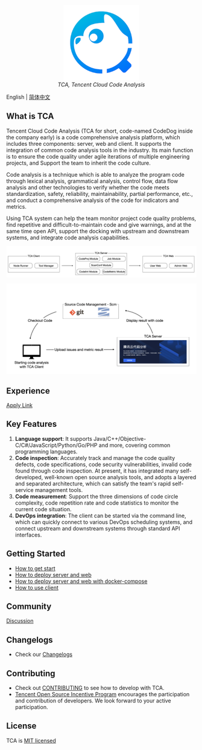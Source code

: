 <p align="center">
    <img src='media/Logo.png' width="200"/>
    <br />
    <em>TCA, Tencent Cloud Code Analysis</em>
</p>

English | [简体中文](README_ZH.md)

## What is TCA
Tencent Cloud Code Analysis (TCA for short, code-named CodeDog inside the company early) is a code comprehensive analysis platform, which includes three components: server, web and client. It supports the integration of common code analysis tools in the industry. Its main function is to ensure the code quality under agile iterations of multiple engineering projects, and Support the team to inherit the code culture.

Code analysis is a technique which is able to analyze the program code through lexical analysis, grammatical analysis, control flow, data flow analysis and other technologies to verify whether the code meets standardization, safety, reliability, maintainability, partial performance, etc., and conduct a comprehensive analysis of the code for indicators and metrics.

Using TCA system can help the team monitor project code quality problems, find repetitive and difficult-to-maintain code and give warnings, and at the same time open API, support the docking with upstream and downstream systems, and integrate code analysis capabilities.

![组件图](media/Components.png)

![流程图](media/Flow.png)

## Experience
[Apply Link](https://cloud.tencent.com/apply/p/44ncv4hzp1)

## Key Features
1. **Language support**: It supports Java/C++/Objective-C/C#/JavaScript/Python/Go/PHP and more, covering common programming languages.
2. **Code inspection**: Accurately track and manage the code quality defects, code specifications, code security vulnerabilities, invalid code found through code inspection. At present, it has integrated many self-developed, well-known open source analysis tools, and adopts a layered and separated architecture, which can satisfy the team's rapid self-service management tools.
3. **Code measurement**: Support the three dimensions of code circle complexity, code repetition rate and code statistics to monitor the current code situation.
4. **DevOps integration**: The client can be started via the command line, which can quickly connect to various DevOps scheduling systems, and connect upstream and downstream systems through standard API interfaces.

## Getting Started
- [How to get start](GettingStart(TCA快速入门).pdf)
- [How to deploy server and web](doc/deploy.md)
- [How to deploy server and web with docker-compose](doc/deploy_dc.md)
- [How to use client](doc/client.md)

## Community
[Discussion](https://github.com/Tencent/CodeAnalysis/discussions)

## Changelogs
- Check our [Changelogs](doc/changelogs.md)

## Contributing
- Check out [CONTRIBUTING](CONTRIBUTING.md) to see how to develop with TCA.
- [Tencent Open Source Incentive Program](https://opensource.tencent.com/contribution) encourages the participation and contribution of developers. We look forward to your active participation.

## License
TCA is [MIT licensed](LICENSE)
